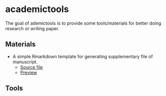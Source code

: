 # academictools

<!-- badges: start -->
<!-- badges: end -->

The goal of ademictools is to provide some tools/materials for better doing research or 
writing paper.

## Materials

* A simple Rmarkdown template for generating supplementary file of manuscript.
  * [Source file](supp-template/supp.Rmd)
  * [Preview](supp-template/supp.pdf)

## Tools

